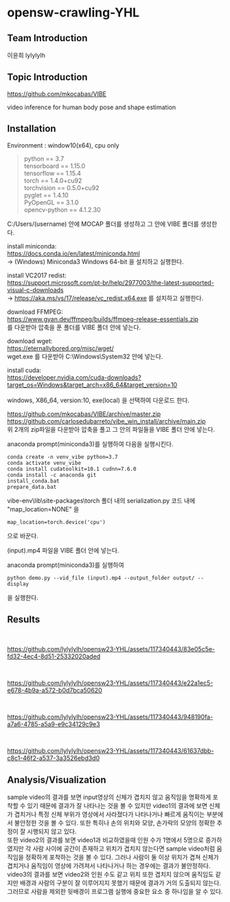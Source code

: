 # opensw-crawling-YHL
## Team Introduction
이윤희 lylylylh

## Topic Introduction 
https://github.com/mkocabas/VIBE

video inference for human body pose and shape estimation

## Installation 
Environment : window10(x64), cpu only <br/>
> python == 3.7<br/>
> tensorboard == 1.15.0 <br/>
> tensorflow == 1.15.4 <br/>
> torch == 1.4.0+cu92 <br/>
> torchvision == 0.5.0+cu92 <br/>
> pyglet == 1.4.10<br/>
> PyOpenGL == 3.1.0<br/>
> opencv-python == 4.1.2.30<br/>

C:/Users/(username) 안에 MOCAP 폴더를 생성하고 그 안에 VIBE 폴더를 생성한다.<br/>
	
install miniconda: <br/>
https://docs.conda.io/en/latest/miniconda.html<br/>	
-> (Windows) Miniconda3 Windows 64-bit 을 설치하고 실행한다.<br/>
  	
install VC2017 redist: <br/>
https://support.microsoft.com/pt-br/help/2977003/the-latest-supported-visual-c-downloads<br/>
-> https://aka.ms/vs/17/release/vc_redist.x64.exe 를 설치하고 실행한다.<br/>
  
download FFMPEG: <br/>
https://www.gyan.dev/ffmpeg/builds/ffmpeg-release-essentials.zip <br/>
를 다운받아 압축을 푼 폴더를 VIBE 폴더 안에 넣는다.<br/>
  
download wget: <br/>
https://eternallybored.org/misc/wget/<br/>
wget.exe 를 다운받아 C:\Windows\System32 안에 넣는다.<br/>
      
install cuda: <br/>
https://developer.nvidia.com/cuda-downloads?target_os=Windows&target_arch=x86_64&target_version=10<br/>   
windows, X86_64, version:10, exe(local) 을 선택하여 다운로드 한다.<br/>
  
https://github.com/mkocabas/VIBE/archive/master.zip<br/>
https://github.com/carlosedubarreto/vibe_win_install/archive/main.zip<br/>
위 2개의 zip파일을 다운받아 압축을 풀고 그 안의 파일들을 VIBE 폴더 안에 넣는다.<br/>
  
anaconda prompt(miniconda3)를 실행하여 다음을 실행시킨다.
	
	conda create -n venv_vibe python=3.7
	conda activate venv_vibe
	conda install cudatoolkit=10.1 cudnn=7.6.0
	conda install -c anaconda git
	install_conda.bat
	prepare_data.bat

vibe-env\lib\site-packages\torch 폴더 내의 serialization.py 코드 내에<br/>
"map_location=NONE" 을<br/>
  	
	map_location=torch.device('cpu')
으로 바꾼다.<br/>

(input).mp4 파일을 VIBE 폴더 안에 넣는다. <br/>

anaconda prompt(miniconda3)를 실행하여
  	
	python demo.py --vid_file (input).mp4 --output_folder output/ --display
을 실행한다.
  
## Results
<Sample Video><br/>
	

https://github.com/lylylylh/opensw23-YHL/assets/117340443/83e05c5e-fd32-4ec4-8d51-25332020aded


<Video1><br/>


https://github.com/lylylylh/opensw23-YHL/assets/117340443/e22a1ec5-e678-4b9a-a572-b0d7bca50620
	
	
	

<Video2><br/>			
	
	

https://github.com/lylylylh/opensw23-YHL/assets/117340443/948190fa-a7a6-4785-a5a9-e9c34129c9e3


	
<Video3><br/>	
	
	

https://github.com/lylylylh/opensw23-YHL/assets/117340443/61637dbb-c8c1-46f2-a537-3a3526ebd3d0


	
	
## Analysis/Visualization
sample video의 결과를 보면 input영상의 신체가 겹치지 않고 움직임을 명확하게 포착할 수 있기 때문에 결과가 잘 나타나는 것을 볼 수 있지만 video1의 결과에 보면 신체가 겹치거나 특정 신체 부위가 영상에서 사라졌다가 나타나거나 빠르게 움직이는 부분에서 불안정한 것을 볼 수 있다. 또한 특히나 손의 위치와 모양, 손가락의 모양의 정확한 추정이 잘 시행되지 않고 있다.<br/>
또한 video2의 결과를 보면 video1과 비교하였을때 인원 수가 1명에서 5명으로 증가하였지만 각 사람 사이에 공간이 존재하고 위치가 겹치지 않는다면 sample video처럼 움직임을 정확하게 포착하는 것을 볼 수 있다. 그러나 사람이 둘 이상 위치가 겹쳐 신체가 겹치거나 움직임이 영상에 가려져서 나타나거나 하는 경우에는 결과가 불안정하다.<br/>
video3의 결과를 보면 video2와 인원 수도 같고 위치 또한 겹치지 않으며 움직임도 같지만 배경과 사람의 구분이 잘 이루어지지 못했기 때문에 결과가 거의 도출되지 않는다. 그러므로 사람을 제외한 뒷배경이 프로그램 실행에 중요한 요소 중 하나임을 알 수 있다.<br/>

